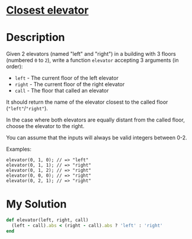 # [Closest elevator](https://www.codewars.com/kata/5c374b346a5d0f77af500a5a)

# Description
Given 2 elevators (named "left" and "right") in a building with 3 floors (numbered `0` to `2`), write a function 
`elevator` accepting 3 arguments (in order):

* `left` - The current floor of the left elevator
* `right` - The current floor of the right elevator
* `call` - The floor that called an elevator

It should return the name of the elevator closest to the called floor (`"left"`/`"right"`).

In the case where both elevators are equally distant from the called floor, choose the elevator to the right.

You can assume that the inputs will always be valid integers between 0-2.

Examples:
```
elevator(0, 1, 0); // => "left"
elevator(0, 1, 1); // => "right"
elevator(0, 1, 2); // => "right"
elevator(0, 0, 0); // => "right"
elevator(0, 2, 1); // => "right"
```

# My Solution
```ruby
def elevator(left, right, call)
  (left - call).abs < (right - call).abs ? 'left' : 'right'
end
```
